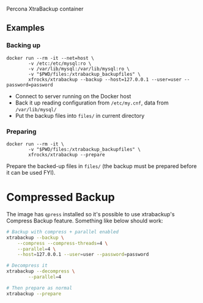 Percona XtraBackup container

## Examples

### Backing up

```
docker run --rm -it --net=host \
        -v /etc:/etc/mysql:ro \
        -v /var/lib/mysql:/var/lib/mysql:ro \
        -v "$PWD/files:/xtrabackup_backupfiles" \
        xfrocks/xtrabackup --backup --host=127.0.0.1 --user=user --password=password
```

 * Connect to server running on the Docker host
 * Back it up reading configuration from `/etc/my.cnf`, data from `/var/lib/mysql/`
 * Put the backup files into `files/` in current directory
 
### Preparing

```
docker run --rm -it \
        -v "$PWD/files:/xtrabackup_backupfiles" \
        xfrocks/xtrabackup --prepare
```

Prepare the backed-up files in `files/` (the backup must be prepared before it can be used FYI).

# Compressed Backup

The image has `qpress` installed so it's possible to use xtrabackup's Compress Backup feature. Something like below should work:

```bash
# Backup with compress + parallel enabled
xtrabackup --backup \
	--compress --compress-threads=4 \
	--parallel=4 \
	--host=127.0.0.1 --user=user --password=password

# Decompress it
xtrabackup --decompress \
        --parallel=4

# Then prepare as normal
xtrabackup --prepare
```

